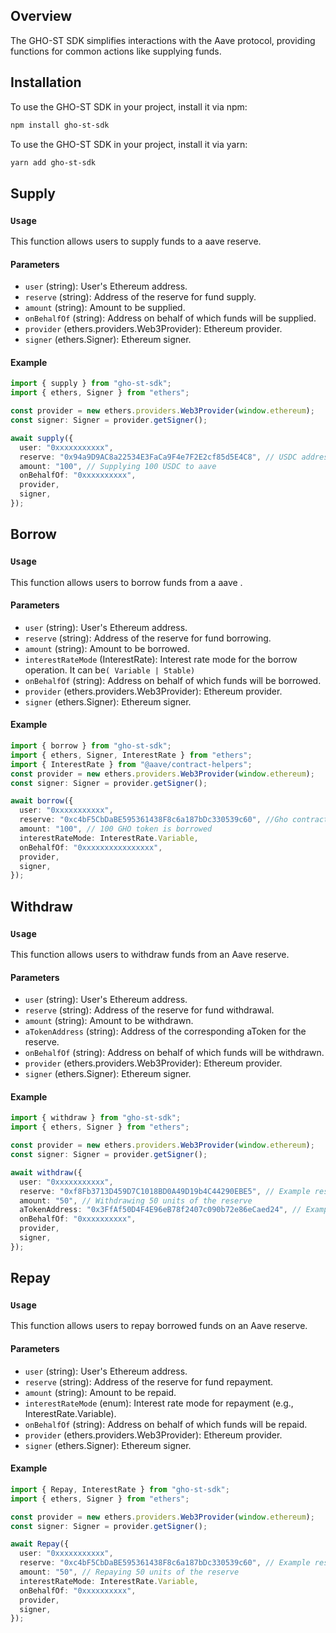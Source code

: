## Overview

The GHO-ST SDK simplifies interactions with the Aave protocol, providing functions for common actions like supplying funds.

## Installation

To use the GHO-ST SDK in your project, install it via npm:

```bash
npm install gho-st-sdk
```

To use the GHO-ST SDK in your project, install it via yarn:

```bash
yarn add gho-st-sdk
```

## Supply

### `Usage`

This function allows users to supply funds to a aave reserve.

#### Parameters

- `user` (string): User's Ethereum address.
- `reserve` (string): Address of the reserve for fund supply.
- `amount` (string): Amount to be supplied.
- `onBehalfOf` (string): Address on behalf of which funds will be supplied.
- `provider` (ethers.providers.Web3Provider): Ethereum provider.
- `signer` (ethers.Signer): Ethereum signer.

#### Example

```typescript
import { supply } from "gho-st-sdk";
import { ethers, Signer } from "ethers";

const provider = new ethers.providers.Web3Provider(window.ethereum);
const signer: Signer = provider.getSigner();

await supply({
  user: "0xxxxxxxxxxx",
  reserve: "0x94a9D9AC8a22534E3FaCa9F4e7F2E2cf85d5E4C8", // USDC address
  amount: "100", // Supplying 100 USDC to aave
  onBehalfOf: "0xxxxxxxxxx",
  provider,
  signer,
});
```

## Borrow

### `Usage`

This function allows users to borrow funds from a aave .

#### Parameters

- `user` (string): User's Ethereum address.
- `reserve` (string): Address of the reserve for fund borrowing.
- `amount` (string): Amount to be borrowed.
- `interestRateMode` (InterestRate): Interest rate mode for the borrow operation. It can be`( Variable | Stable)`
- `onBehalfOf` (string): Address on behalf of which funds will be borrowed.
- `provider` (ethers.providers.Web3Provider): Ethereum provider.
- `signer` (ethers.Signer): Ethereum signer.

#### Example

```typescript
import { borrow } from "gho-st-sdk";
import { ethers, Signer, InterestRate } from "ethers";
import { InterestRate } from "@aave/contract-helpers";
const provider = new ethers.providers.Web3Provider(window.ethereum);
const signer: Signer = provider.getSigner();

await borrow({
  user: "0xxxxxxxxxxx",
  reserve: "0xc4bF5CbDaBE595361438F8c6a187bDc330539c60", //Gho contract address for sepolia;
  amount: "100", // 100 GHO token is borrowed
  interestRateMode: InterestRate.Variable,
  onBehalfOf: "0xxxxxxxxxxxxxxxx",
  provider,
  signer,
});
```

## Withdraw

### `Usage`

This function allows users to withdraw funds from an Aave reserve.

#### Parameters

- `user` (string): User's Ethereum address.
- `reserve` (string): Address of the reserve for fund withdrawal.
- `amount` (string): Amount to be withdrawn.
- `aTokenAddress` (string): Address of the corresponding aToken for the reserve.
- `onBehalfOf` (string): Address on behalf of which funds will be withdrawn.
- `provider` (ethers.providers.Web3Provider): Ethereum provider.
- `signer` (ethers.Signer): Ethereum signer.

#### Example

```typescript
import { withdraw } from "gho-st-sdk";
import { ethers, Signer } from "ethers";

const provider = new ethers.providers.Web3Provider(window.ethereum);
const signer: Signer = provider.getSigner();

await withdraw({
  user: "0xxxxxxxxxxx",
  reserve: "0xf8Fb3713D459D7C1018BD0A49D19b4C44290EBE5", // Example reserve address
  amount: "50", // Withdrawing 50 units of the reserve
  aTokenAddress: "0x3FfAf50D4F4E96eB78f2407c090b72e86eCaed24", // Example aToken address
  onBehalfOf: "0xxxxxxxxxx",
  provider,
  signer,
});
```

## Repay

### `Usage`

This function allows users to repay borrowed funds on an Aave reserve.

#### Parameters

- `user` (string): User's Ethereum address.
- `reserve` (string): Address of the reserve for fund repayment.
- `amount` (string): Amount to be repaid.
- `interestRateMode` (enum): Interest rate mode for repayment (e.g., InterestRate.Variable).
- `onBehalfOf` (string): Address on behalf of which funds will be repaid.
- `provider` (ethers.providers.Web3Provider): Ethereum provider.
- `signer` (ethers.Signer): Ethereum signer.

#### Example

```typescript
import { Repay, InterestRate } from "gho-st-sdk";
import { ethers, Signer } from "ethers";

const provider = new ethers.providers.Web3Provider(window.ethereum);
const signer: Signer = provider.getSigner();

await Repay({
  user: "0xxxxxxxxxxx",
  reserve: "0xc4bF5CbDaBE595361438F8c6a187bDc330539c60", // Example reserve address
  amount: "50", // Repaying 50 units of the reserve
  interestRateMode: InterestRate.Variable,
  onBehalfOf: "0xxxxxxxxxx",
  provider,
  signer,
});
```
